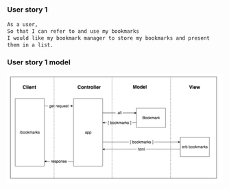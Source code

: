 ### User story 1

```
As a user,
So that I can refer to and use my bookmarks
I would like my bookmark manager to store my bookmarks and present them in a list.

```

### User story 1 model

![alt text](first_user_story_model.png)

